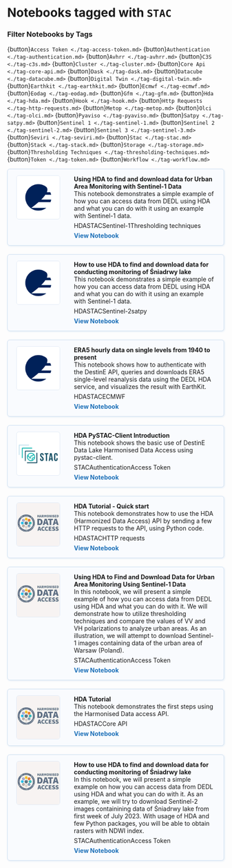 # Notebooks tagged with `STAC`

### Filter Notebooks by Tags


{button}`Access Token <./tag-access-token.md>`
{button}`Authentication <./tag-authentication.md>`
{button}`Avhrr <./tag-avhrr.md>`
{button}`C3S <./tag-c3s.md>`
{button}`Cluster <./tag-cluster.md>`
{button}`Core Api <./tag-core-api.md>`
{button}`Dask <./tag-dask.md>`
{button}`Datacube <./tag-datacube.md>`
{button}`Digital Twin <./tag-digital-twin.md>`
{button}`Earthkit <./tag-earthkit.md>`
{button}`Ecmwf <./tag-ecmwf.md>`
{button}`Eodag <./tag-eodag.md>`
{button}`Gfm <./tag-gfm.md>`
{button}`Hda <./tag-hda.md>`
{button}`Hook <./tag-hook.md>`
{button}`Http Requests <./tag-http-requests.md>`
{button}`Metop <./tag-metop.md>`
{button}`Olci <./tag-olci.md>`
{button}`Pyaviso <./tag-pyaviso.md>`
{button}`Satpy <./tag-satpy.md>`
{button}`Sentinel 1 <./tag-sentinel-1.md>`
{button}`Sentinel 2 <./tag-sentinel-2.md>`
{button}`Sentinel 3 <./tag-sentinel-3.md>`
{button}`Seviri <./tag-seviri.md>`
{button}`Stac <./tag-stac.md>`
{button}`Stack <./tag-stack.md>`
{button}`Storage <./tag-storage.md>`
{button}`Thresholding Techniques <./tag-thresholding-techniques.md>`
{button}`Token <./tag-token.md>`
{button}`Workflow <./tag-workflow.md>`

<div style="display: flex; flex-direction: column; gap: 20px; max-width: 800px;">
<div class="notebook-card" data-tags="HDA STAC Sentinel-1 Thresholding techniques" style="display: flex; align-items: flex-start; border: 1px solid #cddff1; border-radius: 6px; padding: 14px 20px; background-color: #f9fbfe; box-shadow: 1px 1px 4px #dfeaf5;">
  <div style="width: 100px; height: 100px; flex-shrink: 0; display: flex; align-items: center; justify-content: center; background-color: #fff; border: 1px solid #e0eaf5; border-radius: 6px; overflow: hidden; margin-right: 32px;">
    <img src="../img/EUMETSAT-icon.png" alt="Notebook Thumbnail" style="max-width: 100%; max-height: 100%; object-fit: contain;">
  </div>
  <div style="flex: 1;">
    <strong>Using HDA to find and download data for Urban Area Monitoring with Sentinel-1 Data</strong><br>
    This notebook demonstrates a simple example of how you can access data from DEDL using HDA and what you can do with it using an example with Sentinel-1 data.
    <div style="margin: 6px 0;">
      <span class="tag">HDA</span><span class="tag">STAC</span><span class="tag">Sentinel-1</span><span class="tag">Thresholding techniques</span>
    </div>
    <a href="../production/HDA/Fresh_Data_Pool/DEDL-HDA-EO.ESA.DAT.SENTINEL-1.L1_GRD.ipynb" style="text-decoration: none; color: #1d70b8; font-weight: bold;">View Notebook</a>
  </div>
</div>
<div class="notebook-card" data-tags="HDA STAC Sentinel-2 satpy" style="display: flex; align-items: flex-start; border: 1px solid #cddff1; border-radius: 6px; padding: 14px 20px; background-color: #f9fbfe; box-shadow: 1px 1px 4px #dfeaf5;">
  <div style="width: 100px; height: 100px; flex-shrink: 0; display: flex; align-items: center; justify-content: center; background-color: #fff; border: 1px solid #e0eaf5; border-radius: 6px; overflow: hidden; margin-right: 32px;">
    <img src="../img/EUMETSAT-icon.png" alt="Notebook Thumbnail" style="max-width: 100%; max-height: 100%; object-fit: contain;">
  </div>
  <div style="flex: 1;">
    <strong>How to use HDA to find and download data for conducting monitoring of Śniadrwy lake</strong><br>
    This notebook demonstrates a simple example of how you can access data from DEDL using HDA and what you can do with it using an example with Sentinel-1 data.
    <div style="margin: 6px 0;">
      <span class="tag">HDA</span><span class="tag">STAC</span><span class="tag">Sentinel-2</span><span class="tag">satpy</span>
    </div>
    <a href="../production/HDA/Fresh_Data_Pool/DEDL-HDA-EO.ESA.DAT.SENTINEL-2.MSI.L2A.ipynb" style="text-decoration: none; color: #1d70b8; font-weight: bold;">View Notebook</a>
  </div>
</div>
<div class="notebook-card" data-tags="HDA STAC ECMWF" style="display: flex; align-items: flex-start; border: 1px solid #cddff1; border-radius: 6px; padding: 14px 20px; background-color: #f9fbfe; box-shadow: 1px 1px 4px #dfeaf5;">
  <div style="width: 100px; height: 100px; flex-shrink: 0; display: flex; align-items: center; justify-content: center; background-color: #fff; border: 1px solid #e0eaf5; border-radius: 6px; overflow: hidden; margin-right: 32px;">
    <img src="../img/EUMETSAT-icon.png" alt="Notebook Thumbnail" style="max-width: 100%; max-height: 100%; object-fit: contain;">
  </div>
  <div style="flex: 1;">
    <strong>ERA5 hourly data on single levels from 1940 to present</strong><br>
    This notebook shows how to authenticate with the DestinE API, queries and downloads ERA5 single-level reanalysis data using the DEDL HDA service, and visualizes the result with EarthKit.
    <div style="margin: 6px 0;">
      <span class="tag">HDA</span><span class="tag">STAC</span><span class="tag">ECMWF</span>
    </div>
    <a href="../production/HDA/CDS_data/DEDL-HDA-EO.ECMWF.DAT.REANALYSIS_ERA5_SINGLE_LEVELS.ipynb" style="text-decoration: none; color: #1d70b8; font-weight: bold;">View Notebook</a>
  </div>
</div>
<div class="notebook-card" data-tags="STAC Authentication Access Token" style="display: flex; align-items: flex-start; border: 1px solid #cddff1; border-radius: 6px; padding: 14px 20px; background-color: #f9fbfe; box-shadow: 1px 1px 4px #dfeaf5;">
  <div style="width: 100px; height: 100px; flex-shrink: 0; display: flex; align-items: center; justify-content: center; background-color: #fff; border: 1px solid #e0eaf5; border-radius: 6px; overflow: hidden; margin-right: 32px;">
    <img src="../img/STAC-01.png" alt="Notebook Thumbnail" style="max-width: 100%; max-height: 100%; object-fit: contain;">
  </div>
  <div style="flex: 1;">
    <strong>HDA PySTAC-Client Introduction</strong><br>
    This notebook shows the basic use of DestinE Data Lake Harmonised Data Access using pystac-client.
    <div style="margin: 6px 0;">
      <span class="tag">STAC</span><span class="tag">Authentication</span><span class="tag">Access Token</span>
    </div>
    <a href="../production/HDA/PySTAC/HDA-PyStac-Client.ipynb" style="text-decoration: none; color: #1d70b8; font-weight: bold;">View Notebook</a>
  </div>
</div>
<div class="notebook-card" data-tags="HDA STAC HTTP requests" style="display: flex; align-items: flex-start; border: 1px solid #cddff1; border-radius: 6px; padding: 14px 20px; background-color: #f9fbfe; box-shadow: 1px 1px 4px #dfeaf5;">
  <div style="width: 100px; height: 100px; flex-shrink: 0; display: flex; align-items: center; justify-content: center; background-color: #fff; border: 1px solid #e0eaf5; border-radius: 6px; overflow: hidden; margin-right: 32px;">
    <img src="../img/hda.png" alt="Notebook Thumbnail" style="max-width: 100%; max-height: 100%; object-fit: contain;">
  </div>
  <div style="flex: 1;">
    <strong>HDA Tutorial - Quick start</strong><br>
    This notebook demonstrates how to use the HDA (Harmonized Data Access) API by sending a few HTTP requests to the API, using Python code.
    <div style="margin: 6px 0;">
      <span class="tag">HDA</span><span class="tag">STAC</span><span class="tag">HTTP requests</span>
    </div>
    <a href="../production/HDA/REST/HDA-REST-quick-start.ipynb" style="text-decoration: none; color: #1d70b8; font-weight: bold;">View Notebook</a>
  </div>
</div>
<div class="notebook-card" data-tags="STAC Authentication Access Token" style="display: flex; align-items: flex-start; border: 1px solid #cddff1; border-radius: 6px; padding: 14px 20px; background-color: #f9fbfe; box-shadow: 1px 1px 4px #dfeaf5;">
  <div style="width: 100px; height: 100px; flex-shrink: 0; display: flex; align-items: center; justify-content: center; background-color: #fff; border: 1px solid #e0eaf5; border-radius: 6px; overflow: hidden; margin-right: 32px;">
    <img src="../img/hda.png" alt="Notebook Thumbnail" style="max-width: 100%; max-height: 100%; object-fit: contain;">
  </div>
  <div style="flex: 1;">
    <strong>Using HDA to Find and Download Data for Urban Area Monitoring Using Sentinel-1 Data</strong><br>
    In this notebook, we will present a simple example of how you can access data from DEDL using HDA and what you can do with it. We will demonstrate how to utilize thresholding techniques and compare the values of VV and VH polarizations to analyze urban areas. As an illustration, we will attempt to download Sentinel-1 images containing data of the urban area of Warsaw (Poland).
    <div style="margin: 6px 0;">
      <span class="tag">STAC</span><span class="tag">Authentication</span><span class="tag">Access Token</span>
    </div>
    <a href="../production/HDA/REST/DEDL-HDA-EO.ESA.DAT.SENTINEL-1.L1_GRD.ipynb" style="text-decoration: none; color: #1d70b8; font-weight: bold;">View Notebook</a>
  </div>
</div>
<div class="notebook-card" data-tags="HDA STAC Core API" style="display: flex; align-items: flex-start; border: 1px solid #cddff1; border-radius: 6px; padding: 14px 20px; background-color: #f9fbfe; box-shadow: 1px 1px 4px #dfeaf5;">
  <div style="width: 100px; height: 100px; flex-shrink: 0; display: flex; align-items: center; justify-content: center; background-color: #fff; border: 1px solid #e0eaf5; border-radius: 6px; overflow: hidden; margin-right: 32px;">
    <img src="../img/hda.png" alt="Notebook Thumbnail" style="max-width: 100%; max-height: 100%; object-fit: contain;">
  </div>
  <div style="flex: 1;">
    <strong>HDA Tutorial</strong><br>
    This notebook demonstrates the first steps using the Harmonised Data access API.
    <div style="margin: 6px 0;">
      <span class="tag">HDA</span><span class="tag">STAC</span><span class="tag">Core API</span>
    </div>
    <a href="../production/HDA/REST/HDA-REST-full-version.ipynb" style="text-decoration: none; color: #1d70b8; font-weight: bold;">View Notebook</a>
  </div>
</div>
<div class="notebook-card" data-tags="STAC Authentication Access Token" style="display: flex; align-items: flex-start; border: 1px solid #cddff1; border-radius: 6px; padding: 14px 20px; background-color: #f9fbfe; box-shadow: 1px 1px 4px #dfeaf5;">
  <div style="width: 100px; height: 100px; flex-shrink: 0; display: flex; align-items: center; justify-content: center; background-color: #fff; border: 1px solid #e0eaf5; border-radius: 6px; overflow: hidden; margin-right: 32px;">
    <img src="../img/hda.png" alt="Notebook Thumbnail" style="max-width: 100%; max-height: 100%; object-fit: contain;">
  </div>
  <div style="flex: 1;">
    <strong>How to use HDA to find and download data for conducting monitoring of Śniadrwy lake</strong><br>
    In this notebook, we will present a simple example on how you can access data from DEDL using HDA and what you can do with it. As an example, we will try to download Sentinel-2 images containining data of Śniadrwy lake from first week of July 2023. With usage of HDA and few Python packages, you will be able to obtain rasters with NDWI index.
    <div style="margin: 6px 0;">
      <span class="tag">STAC</span><span class="tag">Authentication</span><span class="tag">Access Token</span>
    </div>
    <a href="../production/HDA/REST/DEDL-HDA-EO.ESA.DAT.SENTINEL-2.MSI.L2A.ipynb" style="text-decoration: none; color: #1d70b8; font-weight: bold;">View Notebook</a>
  </div>
</div>
</div>
